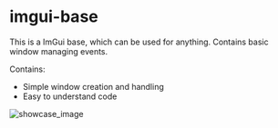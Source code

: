 # imgui-base
This is a ImGui base, which can be used for anything. Contains basic window managing events.

Contains:
- Simple window creation and handling
- Easy to understand code

![showcase_image](https://cdn.signed.host/63ef9c09f0b29dbfb5b2af3b/kAjA5u.png)
